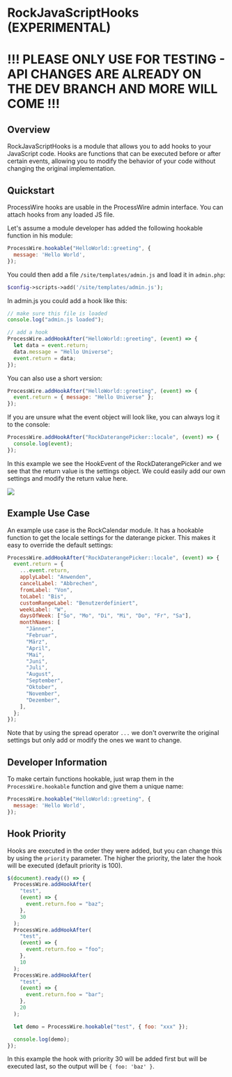 # RockJavaScriptHooks (EXPERIMENTAL)

# !!! PLEASE ONLY USE FOR TESTING - API CHANGES ARE ALREADY ON THE DEV BRANCH AND MORE WILL COME !!!

## Overview

RockJavaScriptHooks is a module that allows you to add hooks to your JavaScript code. Hooks are functions that can be executed before or after certain events, allowing you to modify the behavior of your code without changing the original implementation.

## Quickstart

ProcessWire hooks are usable in the ProcessWire admin interface. You can attach hooks from any loaded JS file.

Let's assume a module developer has added the following hookable function in his module:

```javascript
ProcessWire.hookable("HelloWorld::greeting", {
  message: 'Hello World',
});
```

You could then add a file `/site/templates/admin.js` and load it in `admin.php`:

```php
$config->scripts->add('/site/templates/admin.js');
```

In admin.js you could add a hook like this:

```javascript
// make sure this file is loaded
console.log("admin.js loaded");

// add a hook
ProcessWire.addHookAfter("HelloWorld::greeting", (event) => {
  let data = event.return;
  data.message = "Hello Universe";
  event.return = data;
});
```

You can also use a short version:

```javascript
ProcessWire.addHookAfter("HelloWorld::greeting", (event) => {
  event.return = { message: "Hello Universe" };
});
```

If you are unsure what the event object will look like, you can always log it to the console:

```javascript
ProcessWire.addHookAfter("RockDaterangePicker::locale", (event) => {
  console.log(event);
});
```

In this example we see the HookEvent of the RockDaterangePicker and we see that the return value is the settings object. We could easily add our own settings and modify the return value here.

<img src=https://i.imgur.com/1SFQhic.png class=blur>

## Example Use Case

An example use case is the RockCalendar module. It has a hookable function to get the locale settings for the daterange picker. This makes it easy to override the default settings:

```js
ProcessWire.addHookAfter("RockDaterangePicker::locale", (event) => {
  event.return = {
    ...event.return,
    applyLabel: "Anwenden",
    cancelLabel: "Abbrechen",
    fromLabel: "Von",
    toLabel: "Bis",
    customRangeLabel: "Benutzerdefiniert",
    weekLabel: "W",
    daysOfWeek: ["So", "Mo", "Di", "Mi", "Do", "Fr", "Sa"],
    monthNames: [
      "Jänner",
      "Februar",
      "März",
      "April",
      "Mai",
      "Juni",
      "Juli",
      "August",
      "September",
      "Oktober",
      "November",
      "Dezember",
    ],
  };
});
```

Note that by using the spread operator `...` we don't overwrite the original settings but only add or modify the ones we want to change.

## Developer Information

To make certain functions hookable, just wrap them in the `ProcessWire.hookable` function and give them a unique name:

```javascript
ProcessWire.hookable("HelloWorld::greeting", {
  message: 'Hello World',
});
```

## Hook Priority

Hooks are executed in the order they were added, but you can change this by using the `priority` parameter. The higher the priority, the later the hook will be executed (default priority is 100).

```javascript
$(document).ready(() => {
  ProcessWire.addHookAfter(
    "test",
    (event) => {
      event.return.foo = "baz";
    },
    30
  );
  ProcessWire.addHookAfter(
    "test",
    (event) => {
      event.return.foo = "foo";
    },
    10
  );
  ProcessWire.addHookAfter(
    "test",
    (event) => {
      event.return.foo = "bar";
    },
    20
  );

  let demo = ProcessWire.hookable("test", { foo: "xxx" });

  console.log(demo);
});
```

In this example the hook with priority 30 will be added first but will be executed last, so the output will be `{ foo: 'baz' }`.
